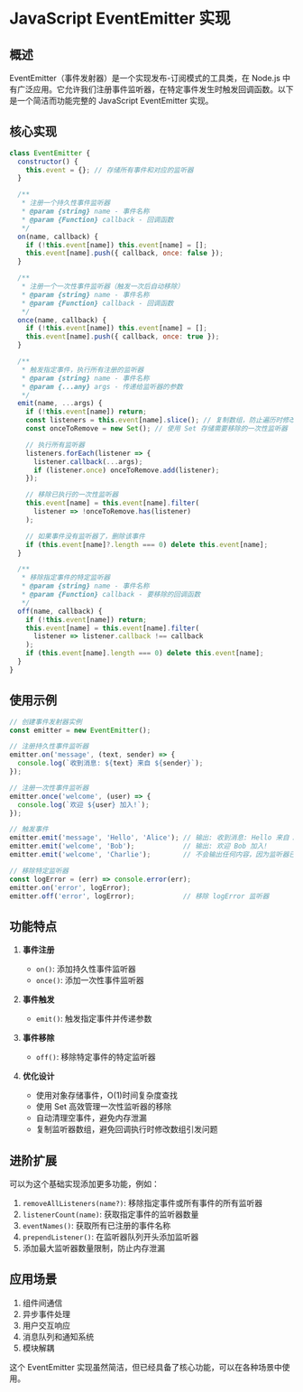 # JavaScript EventEmitter 实现

## 概述

EventEmitter（事件发射器）是一个实现发布-订阅模式的工具类，在 Node.js 中有广泛应用。它允许我们注册事件监听器，在特定事件发生时触发回调函数。以下是一个简洁而功能完整的 JavaScript EventEmitter 实现。

## 核心实现

```javascript
class EventEmitter {
  constructor() {
    this.event = {}; // 存储所有事件和对应的监听器
  }

  /**
   * 注册一个持久性事件监听器
   * @param {string} name - 事件名称
   * @param {Function} callback - 回调函数
   */
  on(name, callback) {
    if (!this.event[name]) this.event[name] = [];
    this.event[name].push({ callback, once: false });
  }

  /**
   * 注册一个一次性事件监听器（触发一次后自动移除）
   * @param {string} name - 事件名称
   * @param {Function} callback - 回调函数
   */
  once(name, callback) {
    if (!this.event[name]) this.event[name] = [];
    this.event[name].push({ callback, once: true });
  }

  /**
   * 触发指定事件，执行所有注册的监听器
   * @param {string} name - 事件名称
   * @param {...any} args - 传递给监听器的参数
   */
  emit(name, ...args) {
    if (!this.event[name]) return;
    const listeners = this.event[name].slice(); // 复制数组，防止遍历时修改原数组
    const onceToRemove = new Set(); // 使用 Set 存储需要移除的一次性监听器

    // 执行所有监听器
    listeners.forEach(listener => {
      listener.callback(...args);
      if (listener.once) onceToRemove.add(listener);
    });

    // 移除已执行的一次性监听器
    this.event[name] = this.event[name].filter(
      listener => !onceToRemove.has(listener)
    );

    // 如果事件没有监听器了，删除该事件
    if (this.event[name]?.length === 0) delete this.event[name];
  }

  /**
   * 移除指定事件的特定监听器
   * @param {string} name - 事件名称
   * @param {Function} callback - 要移除的回调函数
   */
  off(name, callback) {
    if (!this.event[name]) return;
    this.event[name] = this.event[name].filter(
      listener => listener.callback !== callback
    );
    if (this.event[name].length === 0) delete this.event[name];
  }
}
```

## 使用示例

```javascript
// 创建事件发射器实例
const emitter = new EventEmitter();

// 注册持久性事件监听器
emitter.on('message', (text, sender) => {
  console.log(`收到消息: ${text} 来自 ${sender}`);
});

// 注册一次性事件监听器
emitter.once('welcome', (user) => {
  console.log(`欢迎 ${user} 加入!`);
});

// 触发事件
emitter.emit('message', 'Hello', 'Alice'); // 输出: 收到消息: Hello 来自 Alice
emitter.emit('welcome', 'Bob');            // 输出: 欢迎 Bob 加入!
emitter.emit('welcome', 'Charlie');        // 不会输出任何内容，因为监听器已被移除

// 移除特定监听器
const logError = (err) => console.error(err);
emitter.on('error', logError);
emitter.off('error', logError);            // 移除 logError 监听器
```

## 功能特点

1. **事件注册**
   - `on()`: 添加持久性事件监听器
   - `once()`: 添加一次性事件监听器

2. **事件触发**
   - `emit()`: 触发指定事件并传递参数

3. **事件移除**
   - `off()`: 移除特定事件的特定监听器

4. **优化设计**
   - 使用对象存储事件，O(1)时间复杂度查找
   - 使用 Set 高效管理一次性监听器的移除
   - 自动清理空事件，避免内存泄漏
   - 复制监听器数组，避免回调执行时修改数组引发问题

## 进阶扩展

可以为这个基础实现添加更多功能，例如：

1. `removeAllListeners(name?)`: 移除指定事件或所有事件的所有监听器
2. `listenerCount(name)`: 获取指定事件的监听器数量
3. `eventNames()`: 获取所有已注册的事件名称
4. `prependListener()`: 在监听器队列开头添加监听器
5. 添加最大监听器数量限制，防止内存泄漏

## 应用场景

1. 组件间通信
2. 异步事件处理
3. 用户交互响应
4. 消息队列和通知系统
5. 模块解耦

这个 EventEmitter 实现虽然简洁，但已经具备了核心功能，可以在各种场景中使用。